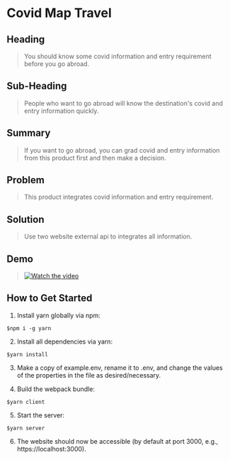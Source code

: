 # Covid Map Travel #

<!--
> This material was originally posted [here](http://www.quora.com/What-is-Amazons-approach-to-product-development-and-product-management). It is reproduced here for posterities sake.

There is an approach called "working backwards" that is widely used at Amazon. They work backwards from the customer, rather than starting with an idea for a product and trying to bolt customers onto it. While working backwards can be applied to any specific product decision, using this approach is especially important when developing new products or features.

For new initiatives a product manager typically starts by writing an internal press release announcing the finished product. The target audience for the press release is the new/updated product's customers, which can be retail customers or internal users of a tool or technology. Internal press releases are centered around the customer problem, how current solutions (internal or external) fail, and how the new product will blow away existing solutions.

If the benefits listed don't sound very interesting or exciting to customers, then perhaps they're not (and shouldn't be built). Instead, the product manager should keep iterating on the press release until they've come up with benefits that actually sound like benefits. Iterating on a press release is a lot less expensive than iterating on the product itself (and quicker!).

If the press release is more than a page and a half, it is probably too long. Keep it simple. 3-4 sentences for most paragraphs. Cut out the fat. Don't make it into a spec. You can accompany the press release with a FAQ that answers all of the other business or execution questions so the press release can stay focused on what the customer gets. My rule of thumb is that if the press release is hard to write, then the product is probably going to suck. Keep working at it until the outline for each paragraph flows.

Oh, and I also like to write press-releases in what I call "Oprah-speak" for mainstream consumer products. Imagine you're sitting on Oprah's couch and have just explained the product to her, and then you listen as she explains it to her audience. That's "Oprah-speak", not "Geek-speak".

Once the project moves into development, the press release can be used as a touchstone; a guiding light. The product team can ask themselves, "Are we building what is in the press release?" If they find they're spending time building things that aren't in the press release (overbuilding), they need to ask themselves why. This keeps product development focused on achieving the customer benefits and not building extraneous stuff that takes longer to build, takes resources to maintain, and doesn't provide real customer benefit (at least not enough to warrant inclusion in the press release).
 -->

## Heading ##
  <!-- > Name the product in a way the reader (i.e. your target customers) will understand. -->
  > You should know some covid information and entry requirement before you go abroad.

## Sub-Heading ##
  <!-- > Describe who the market for the product is and what benefit they get. One sentence only underneath the title. -->
  > People who want to go abroad will know the destination's covid and entry information quickly.

## Summary ##
  <!-- > Give a summary of the product and the benefit. Assume the reader will not read anything else so make this paragraph good. -->
  > If you want to go abroad, you can grad covid and entry information from this product first and then make a decision.

## Problem ##
  <!-- > Describe the problem your product solves. -->
  > This product integrates covid information and entry requirement.

## Solution ##
  <!-- > Describe how your product elegantly solves the problem. -->
  > Use two website external api to integrates all information.

## Demo ##
  <!-- > Describe how your product elegantly solves the problem. -->
  > [![Watch the video](https://i.postimg.cc/mk4cyZkg/Covid-Map-Travel.png)](https://youtu.be/xFb7lx3oCZo)

<!-- ## Quote from You ##
  > A quote from a spokesperson in your company. -->

## How to Get Started ##
1. Install yarn globally via npm:

  ```
  $npm i -g yarn
  ```

2. Install all dependencies via yarn:
  ```
  $yarn install
  ```

3. Make a copy of example.env, rename it to .env, and change the values of the properties in the file as desired/necessary.

4. Build the webpack bundle:

  ```
  $yarn client
  ```

5. Start the server:

  ```
  $yarn server
  ```

6. The website should now be accessible (by default at port 3000, e.g., https://localhost:3000).

<!-- ## Customer Quote ##
  > Provide a quote from a hypothetical customer that describes how they experienced the benefit.

## Closing and Call to Action ##
  > Wrap it up and give pointers where the reader should go next. -->

